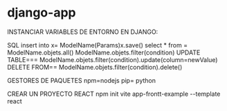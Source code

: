 # django-app

INSTANCIAR VARIABLES DE ENTORNO EN DJANGO:


SQL 
insert into x= ModelName(Params)x.save()
select * from = ModelName.objets.all()
                ModelName.objets.filter(condition)
UPDATE TABLE=== ModelName.objets.filter(condition).update(column=newValue)
DELETE FROM== ModelName.objets.filter(condition).delete()


GESTORES DE PAQUETES
npm=nodejs
pip= python

CREAR UN PROYECTO REACT
 npm init vite app-frontt-example --template react